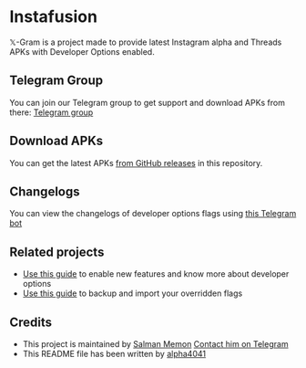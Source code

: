 # Instafusion 
𝕏-Gram is a project made to provide latest Instagram alpha and Threads APKs with Developer Options enabled.

## Telegram Group
You can join our Telegram group to get support and download APKs from there: [Telegram group](https://t.me/+xkW2Uglf4ls5Nzc1)

## Download APKs
You can get the latest APKs [from GitHub releases](https://github.com/salmanmemon7/𝕏-Gram) in this repository.

## Changelogs
You can view the changelogs of developer options flags using [this Telegram bot](https://t.me/ChangelogForIG_Bot)

## Related projects
- [Use this guide](https://dani-repo.vercel.app/developer-guide/) to enable new features and know more about developer options
- [Use this guide](https://dani-repo.vercel.app/import-export/) to backup and import your overridden flags

## Credits
- This project is maintained by [Salman Memon](https://github.com/salmanmemon7)
  [Contact him on Telegram](https://t.me/Salman_memon)
- This README file has been written by [alpha4041](https://alph4.eu.org/)

